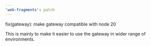 ```yaml
---
'web-fragments': patch
---
```


fix(gateway): make gateway compatible with node 20

This is mainly to make it easier to use the gateway in wider range of environments.
